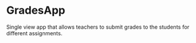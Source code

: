 # GradesApp
Single view app that allows teachers to submit grades to the students for different assignments.
